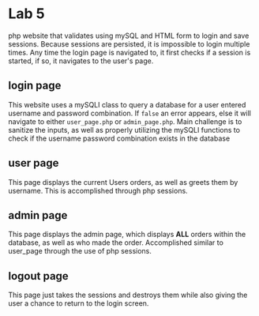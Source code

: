 # Lab 5
php website that validates using mySQL and HTML form to login and save sessions. Because sessions are persisted, it is impossible to login multiple times. Any time the login page is navigated to, it first checks if a session is started, if so, it navigates to the user's page. 

## login page
This website uses a mySQLI class to query a database for a user entered username and password combination. If `false` an error appears, else it will navigate to either `user_page.php` or `admin_page.php`. Main challenge is to sanitize the inputs, as well as properly utilizing the mySQLI functions to check if the username password combination exists in the database

## user page 
This page displays the current Users orders, as well as greets them by username. This is accomplished through php sessions. 

## admin page
This page displays the admin page, which displays **ALL** orders within the database, as well as who made the order. Accomplished similar to user_page through the use of php sessions.

## logout page
This page just takes the sessions and destroys them while also giving the user a chance to return to the login screen. 
